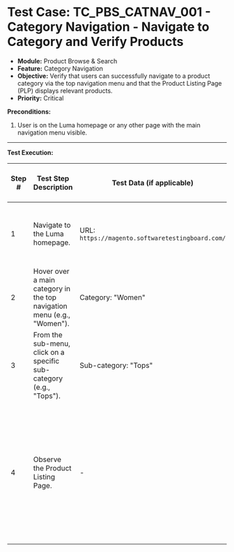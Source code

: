 # Test Case: TC_PBS_CATNAV_001 - Category Navigation - Navigate to Category and Verify Products

* **Module:** Product Browse & Search
* **Feature:** Category Navigation
* **Objective:** Verify that users can successfully navigate to a product category via the top navigation menu and that the Product Listing Page (PLP) displays relevant products.
* **Priority:** Critical

**Preconditions:**
1.  User is on the Luma homepage or any other page with the main navigation menu visible.

---
**Test Execution:**

| Step # | Test Step Description                                                                 | Test Data (if applicable)                     | Expected Result                                                                                                                               | Actual Result (during execution) | Status (during execution) | Notes (during execution) |
|--------|---------------------------------------------------------------------------------------|-----------------------------------------------|-----------------------------------------------------------------------------------------------------------------------------------------------|----------------------------------|---------------------------|--------------------------|
| 1      | Navigate to the Luma homepage.                                                        | URL: `https://magento.softwaretestingboard.com/`              | Luma homepage loads successfully with the top navigation menu visible.                                                                        |                                  |                           |                          |
| 2      | Hover over a main category in the top navigation menu (e.g., "Women").                | Category: "Women"                             | A sub-menu/dropdown appears showing sub-categories (e.g., "Tops", "Bottoms").                                                               |                                  |                           |                          |
| 3      | From the sub-menu, click on a specific sub-category (e.g., "Tops").                   | Sub-category: "Tops"                          | User is redirected to the Product Listing Page for "Women > Tops".                                                                              |                                  |                           |                          |
| 4      | Observe the Product Listing Page.                                                     | -                                             | 1. The page title or breadcrumbs indicate the correct category (e.g., "Tops"). <br> 2. Multiple products are displayed on the page. <br> 3. Each product typically shows an image, name, price, and options like "Add to Cart". |                                  |                           |                          |
